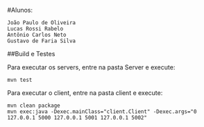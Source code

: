 #Alunos:

```
João Paulo de Oliveira
Lucas Rossi Rabelo
Antônio Carlos Neto
Gustavo de Faria Silva
```

##Build e Testes

Para executar os servers, entre na pasta Server e execute:
```
mvn test
```

Para executar o client, entre na pasta client e execute:
```
mvn clean package
mvn exec:java -Dexec.mainClass="client.Client" -Dexec.args="0 127.0.0.1 5000 127.0.0.1 5001 127.0.0.1 5002"
```